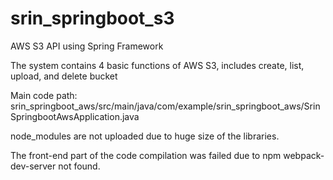 # srin_springboot_s3
AWS S3 API using Spring Framework

The system contains 4 basic functions of AWS S3, includes create, list, upload, and delete bucket

Main code path: srin_springboot_aws/src/main/java/com/example/srin_springboot_aws/SrinSpringbootAwsApplication.java

node_modules are not uploaded due to huge size of the libraries.

The front-end part of the code compilation was failed due to npm webpack-dev-server not found.
